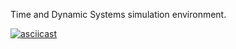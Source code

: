 Time and Dynamic Systems simulation environment.

[![asciicast](https://asciinema.org/a/AlEDt5Zl1TP6scvbW6Qs34rCU.png)](https://asciinema.org/a/AlEDt5Zl1TP6scvbW6Qs34rCU?t=25)
